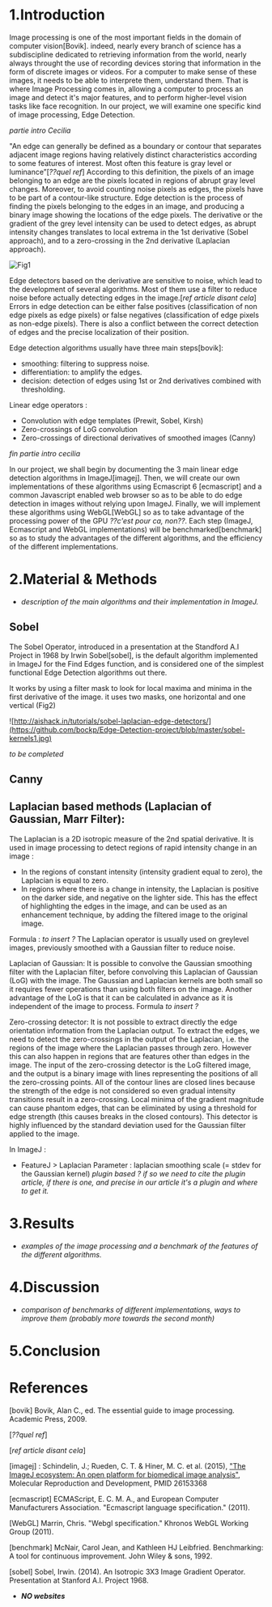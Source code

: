 # 1.Introduction

Image processing is one of the most important fields in the domain of computer vision[Bovik]. indeed, nearly every branch of science has a subdiscipline dedicated to retrieving information from the world, nearly always throught the use of recording devices storing that information in the form of discrete images or videos.
For a computer to make sense of these images, it needs to be able to interprete them, understand them.
That is where Image Processing comes in, allowing a computer to process an image and detect it's major features, and to perform higher-level vision tasks like face recognition.
In our project, we will examine one specific kind of image processing, Edge Detection.

*partie intro Cecilia*

"An edge can generally be defined as a boundary or contour that separates adjacent image regions having relatively distinct characteristics according to some features of interest. Most often this feature is gray level or luminance”[*??quel ref*]  According to this definition, the pixels of an image belonging to an edge are the pixels located in regions of abrupt gray level changes. Moreover, to avoid counting noise pixels as edges, the pixels have to be part of a contour-like structure.
Edge detection is the process of finding the pixels belonging to the edges in an image, and producing a binary image showing the locations of the edge pixels. The derivative or the gradient of the grey level intensity can be used to detect edges, as abrupt intensity changes translates to local extrema in the 1st derivative (Sobel approach), and to a zero-crossing in the 2nd derivative (Laplacian approach).

![Fig1](https://github.com/bockp/Edge-Detection-project/blob/master/derivatives.jpg)

Edge detectors based on the derivative are sensitive to noise, which lead to the development of several algorithms. Most of them use a filter to reduce noise before actually detecting edges in the image.[*ref article disant cela*]
Errors in edge detection can be either false positives (classification of non edge pixels as edge pixels) or false negatives (classification of edge pixels as non-edge pixels). There is also a conflict between the correct detection of edges and the precise localization of their position. 

Edge detection algorithms usually have three main steps[bovik]:
- smoothing: filtering to suppress noise.
- differentiation: to amplify the edges.
- decision: detection of edges using 1st or 2nd derivatives combined with thresholding.

Linear edge operators :
- Convolution with edge templates (Prewit, Sobel, Kirsh)
- Zero-crossings of LoG convolution
- Zero-crossings of directional derivatives of smoothed images (Canny)

*fin partie intro cecilia*

In our project, we shall begin by documenting the 3 main linear edge detection algorithms in ImageJ[imagej].
Then, we will create our own implementations of these algorithms using Ecmascript 6 [ecmascript] and a common Javascript enabled web browser so as to be able to do edge detection in images without relying upon ImageJ.
Finally, we will implement these algorithms using WebGL[WebGL] so as to take advantage of the processing power of the GPU *??c'est pour ca, non??*.
Each step (ImageJ, Ecmascript and WebGL implementations) will be benchmarked[benchmark] so as to study the advantages of the different algorithms, and the efficiency of the different implementations.


# 2.Material & Methods

* *description of the main algorithms and their implementation in ImageJ.*

## Sobel

The Sobel Operator, introduced in a presentation at the Standford A.I Project in 1968 by Irwin Sobel[sobel], is the default algorithm implemented in ImageJ for the Find Edges function, and is considered one of the simplest functional Edge Detection algorithms out there.

It works by using a filter mask to look for local maxima and minima in the first derivative of the image.
it uses two masks, one horizontal and one vertical (Fig2)

![http://aishack.in/tutorials/sobel-laplacian-edge-detectors/](https://github.com/bockp/Edge-Detection-project/blob/master/sobel-kernels1.jpg)

*to be completed*

## Canny


## Laplacian based methods (Laplacian of Gaussian, Marr Filter):

The Laplacian is a 2D isotropic measure of the 2nd spatial derivative. It is used in image processing to detect regions of rapid intensity change in an image :
- In the regions of constant intensity (intensity gradient equal to zero), the Laplacian is equal to zero.
- In regions where there is a change in intensity, the Laplacian is positive on the darker side, and negative on the lighter side.
This has the effect of highlighting the edges in the image, and can be used as an enhancement technique, by adding the filtered image to the original image. 

Formula : *to insert ?*
The Laplacian operator is usually used on greylevel images, previously smoothed with a Gaussian filter to reduce noise.

Laplacian of Gaussian:
It is possible to convolve the Gaussian smoothing filter with the Laplacian filter, before convolving this Laplacian of Gaussian (LoG) with the image. The Gaussian and Laplacian kernels are both small so it requires fewer operations than using both filters on the image. Another advantage of the LoG is that it can be calculated in advance as it is independent of the image to process.
Formula *to insert ?*

Zero-crossing detector:
It is not possible to extract directly the edge orientation information from the Laplacian output. To extract the edges, we need to detect the zero-crossings in the output of the Laplacian, i.e. the regions of the image where the Laplacian passes through zero. However this can also happen in regions that are features other than edges in the image.
The input of the zero-crossing detector is the LoG filtered image, and the output is a binary image with lines representing the positions of all the zero-crossing points. All of the contour lines are closed lines because the strength of the edge is not considered so even gradual intensity transitions result in a zero-crossing. Local minima of the gradient magnitude can cause phantom edges, that can be eliminated by using a threshold for edge strength (this causes breaks in the closed contours).
This detector is highly influenced by the standard deviation used for the Gaussian filter applied to the image. 

In ImageJ :
- FeatureJ > Laplacian
Parameter : laplacian smoothing scale (= stdev for the Gaussian kernel)
*plugin based ? if so we need to cite the plugin article, if there is one, and precise in our article it's a plugin and where to get it.*


# 3.Results

* *examples of the image processing and a benchmark of the features of the different algorithms.*


# 4.Discussion

* *comparison of benchmarks of different implementations, ways to improve them (probably more towards the second month)*

# 5.Conclusion


# References

[bovik] Bovik, Alan C., ed. The essential guide to image processing. Academic Press, 2009.

[*??quel ref*] 

[*ref article disant cela*]


[imagej] : Schindelin, J.; Rueden, C. T. & Hiner, M. C. et al. (2015), ["The ImageJ ecosystem: An open platform for biomedical image analysis"](http://onlinelibrary.wiley.com/doi/10.1002/mrd.22489/full), Molecular Reproduction and Development, PMID 26153368 

[ecmascript] ECMAScript, E. C. M. A., and European Computer Manufacturers Association. "Ecmascript language specification." (2011).

[WebGL] Marrin, Chris. "Webgl specification." Khronos WebGL Working Group (2011).

[benchmark] McNair, Carol Jean, and Kathleen HJ Leibfried. Benchmarking: A tool for continuous improvement. John Wiley & sons, 1992.

[sobel] Sobel, Irwin. (2014). An Isotropic 3X3 Image Gradient Operator. Presentation at Stanford A.I. Project 1968.








* ***NO websites***

